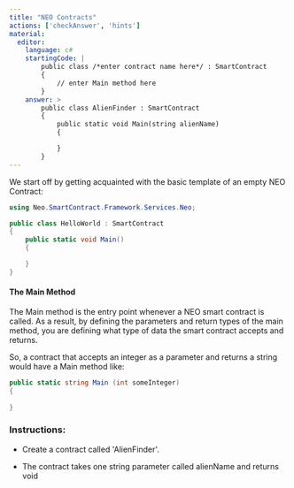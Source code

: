 ```yaml
---
title: "NEO Contracts"
actions: ['checkAnswer', 'hints']
material: 
  editor:
    language: c#
    startingCode: |
        public class /*enter contract name here*/ : SmartContract
        {
	        // enter Main method here
        }
    answer: > 
        public class AlienFinder : SmartContract
        {
            public static void Main(string alienName)
            {

            }
        }
---
```


We start off by getting acquainted with the basic template of an empty NEO Contract:

```c#
using Neo.SmartContract.Framework.Services.Neo;

public class HelloWorld : SmartContract
{
    public static void Main()
    {

    }
}
```
#### The Main Method

The Main method is the entry point whenever a NEO smart contract is called. As a result, by defining the parameters and return types of the main method, you are defining what type of data the smart contract accepts and returns. 

So, a contract that accepts an integer as a parameter and returns a string would have a Main method like: 

```c#
public static string Main (int someInteger) 
{
  
}
```



### Instructions: 

- Create a contract called 'AlienFinder'. 


- The contract takes one string parameter called alienName and returns void


